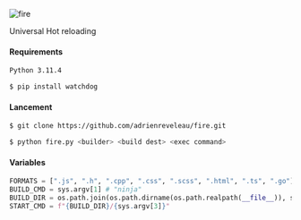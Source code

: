 ![fire](https://github.com/adrienreveleau/fire/assets/131309787/7a8fef99-b3d3-43da-8edf-cc34a8359035)

Universal Hot reloading

#### Requirements
```bash
Python 3.11.4

$ pip install watchdog   
```

#### Lancement
```bash
$ git clone https://github.com/adrienreveleau/fire.git
```
```bash
$ python fire.py <builder> <build dest> <exec command> 
```

#### Variables

```python
FORMATS = [".js", ".h", ".cpp", ".css", ".scss", ".html", ".ts", ".go"]
BUILD_CMD = sys.argv[1] # "ninja"
BUILD_DIR = os.path.join(os.path.dirname(os.path.realpath(__file__)), sys.argv[2])
START_CMD = f"{BUILD_DIR}/{sys.argv[3]}" 
```
